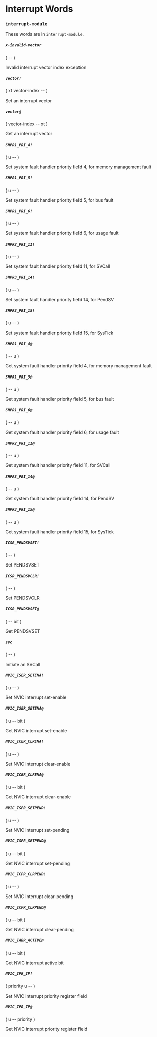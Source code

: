 # Interrupt Words

### `interrupt-module`

These words are in `interrupt-module`.

##### `x-invalid-vector`
( -- )

Invalid interrupt vector index exception
  
##### `vector!`
( xt vector-index -- )

Set an interrupt vector

##### `vector@`
( vector-index -- xt )

Get an interrupt vector

##### `SHPR1_PRI_4!`
( u -- )

Set system fault handler priority field 4, for memory management fault

##### `SHPR1_PRI_5!`
( u -- )

Set system fault handler priority field 5, for bus fault

##### `SHPR1_PRI_6!`
( u -- )

Set system fault handler priority field 6, for usage fault

##### `SHPR2_PRI_11!`
( u -- )

Set system fault handler priority field 11, for SVCall

##### `SHPR3_PRI_14!`
( u -- )

Set system fault handler priority field 14, for PendSV

##### `SHPR3_PRI_15!`
( u -- )

Set system fault handler priority field 15, for SysTick

##### `SHPR1_PRI_4@`
( -- u )

Get system fault handler priority field 4, for memory management fault

##### `SHPR1_PRI_5@`
( -- u )

Get system fault handler priority field 5, for bus fault

##### `SHPR1_PRI_6@`
( -- u )

Get system fault handler priority field 6, for usage fault

##### `SHPR2_PRI_11@`
( -- u )

Get system fault handler priority field 11, for SVCall

##### `SHPR3_PRI_14@`
( -- u )

Get system fault handler priority field 14, for PendSV

##### `SHPR3_PRI_15@`
( -- u )

Get system fault handler priority field 15, for SysTick

##### `ICSR_PENDSVSET!`
( -- )

Set PENDSVSET

##### `ICSR_PENDSVCLR!`
( -- )

Set PENDSVCLR

##### `ICSR_PENDSVSET@`
( -- bit )

Get PENDSVSET

##### `svc`
( -- )

Initiate an SVCall

##### `NVIC_ISER_SETENA!`
( u -- )

Set NVIC interrupt set-enable

##### `NVIC_ISER_SETENA@`
( u -- bit )

Get NVIC interrupt set-enable

##### `NVIC_ICER_CLRENA!`
( u -- )

Set NVIC interrupt clear-enable

##### `NVIC_ICER_CLRENA@`
( u -- bit )

Get NVIC interrupt clear-enable

##### `NVIC_ISPR_SETPEND!`
( u -- )

Set NVIC interrupt set-pending

##### `NVIC_ISPR_SETPEND@`
( u -- bit )

Get NVIC interrupt set-pending

##### `NVIC_ICPR_CLRPEND!`
( u -- )

Set NVIC interrupt clear-pending

##### `NVIC_ICPR_CLRPEND@`
( u -- bit )

Get NVIC interrupt clear-pending

##### `NVIC_IABR_ACTIVE@`
( u -- bit )

Get NVIC interrupt active bit

##### `NVIC_IPR_IP!`
( priority u -- )

Set NVIC interrupt priority register field

##### `NVIC_IPR_IP@`
( u -- priority )

Get NVIC interrupt priority register field
